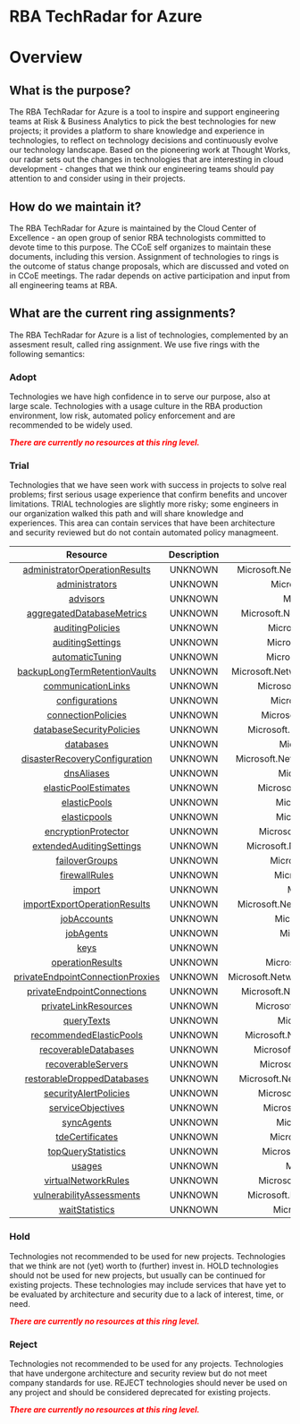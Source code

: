 
RBA TechRadar for Azure
=======================

# Overview

## What is the purpose?


The RBA TechRadar for Azure is a tool to inspire and support engineering teams at Risk & Business Analytics to pick the best technologies for new projects; it provides a platform to share knowledge and experience in technologies, to reflect on technology decisions and continuously evolve our technology landscape.  Based on the pioneering work at Thought Works, our radar sets out the changes in technologies that are interesting in cloud development - changes that we think our engineering teams should pay attention to and consider using in their projects.
## How do we maintain it?


The RBA TechRadar for Azure is maintained by the Cloud Center of Excellence - an open group of senior RBA technologists committed to devote time to this purpose.  The CCoE self organizes to maintain these documents, including this version.  Assignment of technologies to rings is the outcome of status change proposals, which are discussed and voted on in CCoE meetings.  The radar depends on active participation and input from all engineering teams at RBA.
## What are the current ring assignments?


The RBA TechRadar for Azure is a list of technologies, complemented by an assesment result, called ring assignment.  We use five rings with the following semantics:
### Adopt


Technologies we have high confidence in to serve our purpose, also at large scale.  Technologies with a usage culture in the RBA production environment, low risk, automated policy enforcement and are recommended to be widely used.  
  
***<font color="red"> There are currently no resources at this ring level. </font>***
### Trial


Technologies that we have seen work with success in projects to solve real problems;  first serious usage experience that confirm benefits and uncover limitations.  TRIAL technologies are slightly more risky; some engineers in our organization walked this path and will share knowledge and experiences.  This area can contain services that have been architecture and security reviewed but do not contain automated policy managmeent.  

|Resource|Description|Path|Status|
| :---: | :---: | :---: | :---: |
|[administratorOperationResults](https://github.com/openrba/python-azure-techradar/tree/master/Microsoft.Network/servers/administratorOperationResults)|UNKNOWN|Microsoft.Network/servers/administratorOperationResults|TRIAL|
|[administrators](https://github.com/openrba/python-azure-techradar/tree/master/Microsoft.Network/servers/administrators)|UNKNOWN|Microsoft.Network/servers/administrators|TRIAL|
|[advisors](https://github.com/openrba/python-azure-techradar/tree/master/Microsoft.Network/servers/advisors)|UNKNOWN|Microsoft.Network/servers/advisors|TRIAL|
|[aggregatedDatabaseMetrics](https://github.com/openrba/python-azure-techradar/tree/master/Microsoft.Network/servers/aggregatedDatabaseMetrics)|UNKNOWN|Microsoft.Network/servers/aggregatedDatabaseMetrics|TRIAL|
|[auditingPolicies](https://github.com/openrba/python-azure-techradar/tree/master/Microsoft.Network/servers/auditingPolicies)|UNKNOWN|Microsoft.Network/servers/auditingPolicies|TRIAL|
|[auditingSettings](https://github.com/openrba/python-azure-techradar/tree/master/Microsoft.Network/servers/auditingSettings)|UNKNOWN|Microsoft.Network/servers/auditingSettings|TRIAL|
|[automaticTuning](https://github.com/openrba/python-azure-techradar/tree/master/Microsoft.Network/servers/automaticTuning)|UNKNOWN|Microsoft.Network/servers/automaticTuning|TRIAL|
|[backupLongTermRetentionVaults](https://github.com/openrba/python-azure-techradar/tree/master/Microsoft.Network/servers/backupLongTermRetentionVaults)|UNKNOWN|Microsoft.Network/servers/backupLongTermRetentionVaults|TRIAL|
|[communicationLinks](https://github.com/openrba/python-azure-techradar/tree/master/Microsoft.Network/servers/communicationLinks)|UNKNOWN|Microsoft.Network/servers/communicationLinks|TRIAL|
|[configurations](https://github.com/openrba/python-azure-techradar/tree/master/Microsoft.Network/servers/configurations)|UNKNOWN|Microsoft.Network/servers/configurations|TRIAL|
|[connectionPolicies](https://github.com/openrba/python-azure-techradar/tree/master/Microsoft.Network/servers/connectionPolicies)|UNKNOWN|Microsoft.Network/servers/connectionPolicies|TRIAL|
|[databaseSecurityPolicies](https://github.com/openrba/python-azure-techradar/tree/master/Microsoft.Network/servers/databaseSecurityPolicies)|UNKNOWN|Microsoft.Network/servers/databaseSecurityPolicies|TRIAL|
|[databases](https://github.com/openrba/python-azure-techradar/tree/master/Microsoft.Network/servers/databases)|UNKNOWN|Microsoft.Network/servers/databases|TRIAL|
|[disasterRecoveryConfiguration](https://github.com/openrba/python-azure-techradar/tree/master/Microsoft.Network/servers/disasterRecoveryConfiguration)|UNKNOWN|Microsoft.Network/servers/disasterRecoveryConfiguration|TRIAL|
|[dnsAliases](https://github.com/openrba/python-azure-techradar/tree/master/Microsoft.Network/servers/dnsAliases)|UNKNOWN|Microsoft.Network/servers/dnsAliases|TRIAL|
|[elasticPoolEstimates](https://github.com/openrba/python-azure-techradar/tree/master/Microsoft.Network/servers/elasticPoolEstimates)|UNKNOWN|Microsoft.Network/servers/elasticPoolEstimates|TRIAL|
|[elasticPools](https://github.com/openrba/python-azure-techradar/tree/master/Microsoft.Network/servers/elasticPools)|UNKNOWN|Microsoft.Network/servers/elasticPools|TRIAL|
|[elasticpools](https://github.com/openrba/python-azure-techradar/tree/master/Microsoft.Network/servers/elasticpools)|UNKNOWN|Microsoft.Network/servers/elasticpools|TRIAL|
|[encryptionProtector](https://github.com/openrba/python-azure-techradar/tree/master/Microsoft.Network/servers/encryptionProtector)|UNKNOWN|Microsoft.Network/servers/encryptionProtector|TRIAL|
|[extendedAuditingSettings](https://github.com/openrba/python-azure-techradar/tree/master/Microsoft.Network/servers/extendedAuditingSettings)|UNKNOWN|Microsoft.Network/servers/extendedAuditingSettings|TRIAL|
|[failoverGroups](https://github.com/openrba/python-azure-techradar/tree/master/Microsoft.Network/servers/failoverGroups)|UNKNOWN|Microsoft.Network/servers/failoverGroups|TRIAL|
|[firewallRules](https://github.com/openrba/python-azure-techradar/tree/master/Microsoft.Network/servers/firewallRules)|UNKNOWN|Microsoft.Network/servers/firewallRules|TRIAL|
|[import](https://github.com/openrba/python-azure-techradar/tree/master/Microsoft.Network/servers/import)|UNKNOWN|Microsoft.Network/servers/import|TRIAL|
|[importExportOperationResults](https://github.com/openrba/python-azure-techradar/tree/master/Microsoft.Network/servers/importExportOperationResults)|UNKNOWN|Microsoft.Network/servers/importExportOperationResults|TRIAL|
|[jobAccounts](https://github.com/openrba/python-azure-techradar/tree/master/Microsoft.Network/servers/jobAccounts)|UNKNOWN|Microsoft.Network/servers/jobAccounts|TRIAL|
|[jobAgents](https://github.com/openrba/python-azure-techradar/tree/master/Microsoft.Network/servers/jobAgents)|UNKNOWN|Microsoft.Network/servers/jobAgents|TRIAL|
|[keys](https://github.com/openrba/python-azure-techradar/tree/master/Microsoft.Network/servers/keys)|UNKNOWN|Microsoft.Network/servers/keys|TRIAL|
|[operationResults](https://github.com/openrba/python-azure-techradar/tree/master/Microsoft.Network/servers/operationResults)|UNKNOWN|Microsoft.Network/servers/operationResults|TRIAL|
|[privateEndpointConnectionProxies](https://github.com/openrba/python-azure-techradar/tree/master/Microsoft.Network/servers/privateEndpointConnectionProxies)|UNKNOWN|Microsoft.Network/servers/privateEndpointConnectionProxies|TRIAL|
|[privateEndpointConnections](https://github.com/openrba/python-azure-techradar/tree/master/Microsoft.Network/servers/privateEndpointConnections)|UNKNOWN|Microsoft.Network/servers/privateEndpointConnections|TRIAL|
|[privateLinkResources](https://github.com/openrba/python-azure-techradar/tree/master/Microsoft.Network/servers/privateLinkResources)|UNKNOWN|Microsoft.Network/servers/privateLinkResources|TRIAL|
|[queryTexts](https://github.com/openrba/python-azure-techradar/tree/master/Microsoft.Network/servers/queryTexts)|UNKNOWN|Microsoft.Network/servers/queryTexts|TRIAL|
|[recommendedElasticPools](https://github.com/openrba/python-azure-techradar/tree/master/Microsoft.Network/servers/recommendedElasticPools)|UNKNOWN|Microsoft.Network/servers/recommendedElasticPools|TRIAL|
|[recoverableDatabases](https://github.com/openrba/python-azure-techradar/tree/master/Microsoft.Network/servers/recoverableDatabases)|UNKNOWN|Microsoft.Network/servers/recoverableDatabases|TRIAL|
|[recoverableServers](https://github.com/openrba/python-azure-techradar/tree/master/Microsoft.Network/servers/recoverableServers)|UNKNOWN|Microsoft.Network/servers/recoverableServers|TRIAL|
|[restorableDroppedDatabases](https://github.com/openrba/python-azure-techradar/tree/master/Microsoft.Network/servers/restorableDroppedDatabases)|UNKNOWN|Microsoft.Network/servers/restorableDroppedDatabases|TRIAL|
|[securityAlertPolicies](https://github.com/openrba/python-azure-techradar/tree/master/Microsoft.Network/servers/securityAlertPolicies)|UNKNOWN|Microsoft.Network/servers/securityAlertPolicies|TRIAL|
|[serviceObjectives](https://github.com/openrba/python-azure-techradar/tree/master/Microsoft.Network/servers/serviceObjectives)|UNKNOWN|Microsoft.Network/servers/serviceObjectives|TRIAL|
|[syncAgents](https://github.com/openrba/python-azure-techradar/tree/master/Microsoft.Network/servers/syncAgents)|UNKNOWN|Microsoft.Network/servers/syncAgents|TRIAL|
|[tdeCertificates](https://github.com/openrba/python-azure-techradar/tree/master/Microsoft.Network/servers/tdeCertificates)|UNKNOWN|Microsoft.Network/servers/tdeCertificates|TRIAL|
|[topQueryStatistics](https://github.com/openrba/python-azure-techradar/tree/master/Microsoft.Network/servers/topQueryStatistics)|UNKNOWN|Microsoft.Network/servers/topQueryStatistics|TRIAL|
|[usages](https://github.com/openrba/python-azure-techradar/tree/master/Microsoft.Network/servers/usages)|UNKNOWN|Microsoft.Network/servers/usages|TRIAL|
|[virtualNetworkRules](https://github.com/openrba/python-azure-techradar/tree/master/Microsoft.Network/servers/virtualNetworkRules)|UNKNOWN|Microsoft.Network/servers/virtualNetworkRules|TRIAL|
|[vulnerabilityAssessments](https://github.com/openrba/python-azure-techradar/tree/master/Microsoft.Network/servers/vulnerabilityAssessments)|UNKNOWN|Microsoft.Network/servers/vulnerabilityAssessments|TRIAL|
|[waitStatistics](https://github.com/openrba/python-azure-techradar/tree/master/Microsoft.Network/servers/waitStatistics)|UNKNOWN|Microsoft.Network/servers/waitStatistics|TRIAL|

### Hold


Technologies not recommended to be used for new projects. Technologies that we think are not (yet) worth to (further) invest in.  HOLD technologies should not be used for new projects, but usually can be continued for existing projects.  These technologies may include services that have yet to be evaluated by architecture and security due to a lack of interest, time, or need.  
  
***<font color="red"> There are currently no resources at this ring level. </font>***
### Reject


Technologies not recommended to be used for any projects. Technologies that have undergone architecture and security review but do not meet company standards for use.  REJECT technologies should never be used on any project and should be considered deprecated for existing projects.  
  
***<font color="red"> There are currently no resources at this ring level. </font>***